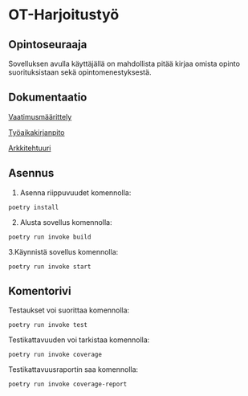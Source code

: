 # **OT-Harjoitustyö**
## Opintoseuraaja
Sovelluksen avulla käyttäjällä on mahdollista pitää kirjaa omista opinto suorituksistaan sekä opintomenestyksestä. 

## Dokumentaatio

[Vaatimusmäärittely](https://github.com/ainokuos/ot-harjoitustyo/blob/master/dokumentaatio/Vaatimusmäärittely.md)

[Työaikakirjanpito](https://github.com/ainokuos/ot-harjoitustyo/blob/master/dokumentaatio/Työaikakirjanpito.md)

[Arkkitehtuuri](https://github.com/ainokuos/ot-harjoitustyo/blob/master/dokumentaatio/Arkkitehtuuri.md)

## Asennus

1. Asenna riippuvuudet komennolla:
```
poetry install
```

2. Alusta sovellus komennolla:
```
poetry run invoke build
```

3.Käynnistä sovellus komennolla:
```
poetry run invoke start
```
## Komentorivi

Testaukset voi suorittaa komennolla:
```
poetry run invoke test
```
Testikattavuuden voi tarkistaa komennolla:
```
poetry run invoke coverage
```
Testikattavuusraportin saa komennolla:
```
poetry run invoke coverage-report
```

